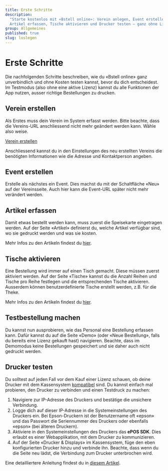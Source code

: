 ```yaml
---
title: Erste Schritte
description:
  "Starte kostenlos mit «Bstell online»: Verein anlegen, Event erstellen,
  Artikel erfassen, Tische aktivieren und Drucker testen – ganz ohne Lizenz."
group: Allgemeines
published: true
slug: loslegen
---
```


# Erste Schritte

Die nachfolgenden Schritte beschreiben, wie du «Bstell online» ganz
unverbindlich und ohne Kosten testen kannst, bevor du dich entscheidest. Im
Testmodus (also ohne eine aktive Lizenz) kannst du alle Funktionen der App
nutzen, ausser richtige Bestellungen zu drucken.

## Verein erstellen

Als Erstes muss dein Verein im System erfasst werden. Bitte beachte, dass die
Vereins-URL anschliessend nicht mehr geändert werden kann. Wähle also weise.

<a href="https://bstell.online/vereine/neu" class="button">Verein erstellen</a>

Anschliessend kannst du in den Einstellungen des neu erstellten Vereins die
benötigten Informationen wie die Adresse und Kontaktperson angeben.

## Event erstellen

Erstelle als nächstes ein Event. Dies machst du mit der Schaltfläche «Neu» auf
der Vereinsseite. Auch hier kann die Event-URL später nicht mehr verändert
werden.

## Artikel erfassen

Damit etwas bestellt werden kann, muss zuerst die Speisekarte eingetragen
werden. Auf der Seite «Artikel» definierst du, welche Artikel verfügbar sind, wo
sie gedruckt werden und was sie kosten.

Mehr Infos zu den Artikeln findest du [hier](/docs/funktionen/artikel).

## Tische aktivieren

Eine Bestellung wird immer auf einen Tisch gemacht. Diese müssen zuerst
aktiviert werden. Auf der Seite «Tische» kannst du die Anzahl Reihen und Tische
pro Reihe festlegen und die entsprechenden Tische aktivieren. Ausserdem können
benutzerdefinierte Tische erstellt werden, z.B. für die Theke.

Mehr Infos zu den Artikeln findest du [hier](/docs/funktionen/tische).

## Testbestellung machen

Du kannst nun ausprobieren, wie das Personal eine Bestellung erfassen kann.
Dafür kannst du auf die Seite «Demo» (oder «Neue Bestellung», falls du bereits
eine Lizenz gekauft hast) navigieren. Beachte, dass im Demomodus keine
Bestellungen gespeichert und sie daher auch nicht gedruckt werden.

## Drucker testen

Du solltest auf jeden Fall vor dem Kauf einer Lizenz schauen, ob deine Drucker
mit dem Kassensystem
[kompatibel](https://download4.epson.biz/sec_pubs/pos/reference_en/epos_js/ref_epos_sdk_js_en_devicespecifications_listofsupportedobjects.html)
sind. Du kannst einfach mal probieren, den Drucker zu verbinden und einen
Testdruck zu machen:

1. Navigiere zur IP-Adresse des Druckers und bestätige die unsichere Verbindung.
1. Logge dich auf dieser IP-Adresse in die Systemeinstellungen des Druckers ein.
   Bei Epson-Druckern ist der Benutzername oft «epson» und das Passwort die
   Seriennummer des Druckers oder ebenfalls «epson» (bei älteren Druckern).
1. Aktiviere in den Systemeinstellungen des Druckers das **ePOS SDK**. Dies
   erlaubt es einer Webapplikation, mit dem Drucker zu kommunizieren.
1. Auf der Seite «Drucker & Displays» im Kassensystem, füge den eben
   konfigurierten Drucker hinzu und verbinde ihn. Beachte, dass wenn du die
   Seite neu lädst, die Verbindung zum Drucker unterbrochen wird.

Eine detailliertere Anleitung findest du in
[diesem Artikel](/docs/hardware/drucker).
